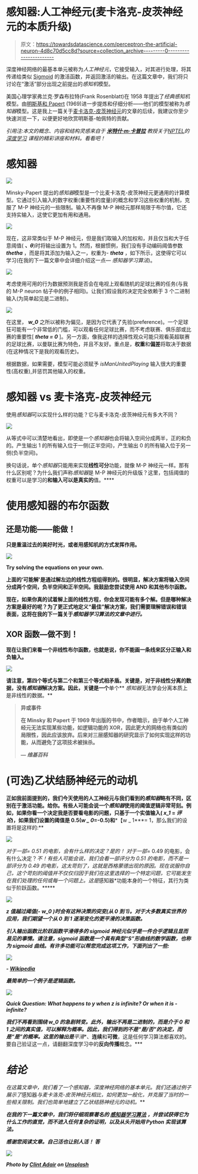 # 感知器:人工神经元(麦卡洛克-皮茨神经元的本质升级)

> 原文：<https://towardsdatascience.com/perceptron-the-artificial-neuron-4d8c70d5cc8d?source=collection_archive---------0----------------------->

深度神经网络的最基本单元被称为*人工神经元*，它接受输入，对其进行处理，将其传递给类似 [Sigmoid](https://en.wikipedia.org/wiki/Sigmoid_function) 的激活函数，并返回激活的输出。在这篇文章中，我们将只讨论在“激活”部分出现之前提出的*感知机*模型。

美国心理学家弗兰克·罗森布拉特(Frank Rosenblatt)在 1958 年提出了*经典感知机*模型。由[明斯基和 Papert](http://science.sciencemag.org/content/165/3895/780) (1969)进一步提炼和仔细分析——他们的模型被称为*感知器*模型。这是我上一篇关于[麦卡洛克-皮茨神经元](/mcculloch-pitts-model-5fdf65ac5dd1)的文章的后续，我建议你至少快速浏览一下，以便更好地欣赏明斯基-帕佩特的贡献。

*引用注:本文的概念、内容和结构灵感来自于* [***米特什·m·卡普拉***](https://www.cse.iitm.ac.in/~miteshk/) *教授关于*[*NPTEL*](http://nptel.ac.in)*的* [*深度学习*](https://onlinecourses.nptel.ac.in/noc18_cs41/preview) *课程的精彩讲座和材料。看看吧！*

# 感知器

![](img/bd3d854bf4d9a96eaba8d36180168953.png)

Minsky-Papert 提出的*感知器*模型是一个比麦卡洛克-皮茨神经元更通用的计算模型。它通过引入输入的数字权重(重要性的度量)的概念和学习这些权重的机制，克服了 M-P 神经元的一些限制。输入不再像 M-P 神经元那样局限于布尔值，它还支持实输入，这使它更加有用和通用。

![](img/6ffe2c19f204f83cb767347c8c6ac730.png)

现在，这非常类似于 M-P 神经元，但是我们取输入的加权和，并且仅当和大于任意阈值( ***、θ***)时将输出设置为 1。然而，根据惯例，我们没有手动编码阈值参数 ***thetha*** ，而是将其添加为输入之一，权重为- ***theta*** ，如下所示，这使得它可以学习(在我的下一篇文章中会详细介绍这一点— *感知器学习算法*)。

![](img/79d9dd18774e77dee8646185ffa01ed7.png)

考虑使用可用的行为数据预测我是否会在电视上观看随机的足球比赛的任务(与我的 M-P neuron 帖子中的例子相同)。让我们假设我的决定完全依赖于 3 个二进制输入(为简单起见是二进制)。

![](img/b5dbfc9ed6ef2ad01f256a3d23906e1a.png)

在这里， ***w_0*** 之所以被称为偏见，是因为它代表了先验(preference)。一个足球狂可能有一个非常低的门槛，可以观看任何足球比赛，而不考虑联赛、俱乐部或比赛的重要性[ ***theta = 0*** ]。另一方面，像我这样的选择性观众可能只观看英超联赛的足球比赛，以曼联比赛为特色，并且不友好。重点是，**权重**和**偏差**将取决于数据(在这种情况下是我的观看历史)。

根据数据，如果需要，模型可能必须赋予 *isManUnitedPlaying* 输入很大的重要性(高权重),并惩罚其他输入的权重。

# 感知器 vs 麦卡洛克-皮茨神经元

使用*感知器*可以实现什么样的功能？它与麦卡洛克-皮茨神经元有多大不同？

![](img/b4e0cab19789f1c9777c78fcb5383c2b.png)

从等式中可以清楚地看出，即使是一个*感知器*也会将输入空间分成两半，正的和负的。产生输出 1 的所有输入位于一侧(正半空间)，产生输出 0 的所有输入位于另一侧(负半空间)。

换句话说，单个*感知器*只能用来实现**线性可分**功能，就像 M-P 神经元一样。那有什么区别呢？为什么我们声称*感知器*是 M-P 神经元的升级版？这里，包括阈值的权重可以是学习的**和输入可以是真实的**值。****

# **使用感知器的布尔函数**

## **还是功能——能做！**

**只是重温过去的美好时光，或者用感知机的方式发挥作用。**

**![](img/f978282f56c44bb5457e434570b16a97.png)**

**Try solving the equations on your own.**

**上面的‘可能解’是通过解左边的线性方程组得到的。很明显，解决方案将输入空间分成两个空间，负半空间和正半空间。我鼓励您尝试使用 AND 和其他布尔函数。**

**现在，如果你真的试着解上面的线性方程，你会发现可能有多个解。但是哪种解决方案是最好的呢？为了更正式地定义“最佳”解决方案，我们需要理解错误和错误表面，这将在我的下一篇关于*感知器学习算法的文章中进行。***

## **XOR 函数—做不到！**

**现在让我们来看一个非线性布尔函数，也就是说，你不能画一条线来区分正输入和负输入。**

**![](img/77653a87d3574db96fb7f752a372deaa.png)**

**请注意，第四个等式与第二个和第三个等式相矛盾。关键是，对于非线性分离的数据，没有*感知器*解决方案。因此，关键是一个**单个** *感知器*无法学会分离本质上是非线性的数据。**

> ****异或事件****
> 
> **在 Minsky 和 Papert 于 1969 年出版的书中，作者暗示，由于单个人工神经元无法实现某些功能，如逻辑功能的 XOR，因此更大的网络也有类似的局限性，因此应该放弃。后来对三层感知器的研究显示了如何实现这样的功能，从而避免了这项技术被抹杀。**
> 
> **— *维基百科***

# **(可选)乙状结肠神经元的动机**

**正如我前面提到的，我们今天使用的人工神经元与我们看到的*感知器*略有不同，区别在于激活功能。给你。有些人可能会说一个*感知器*使用的阈值逻辑非常苛刻。例如，如果你看一个决定我是否要看电影的问题，只基于一个实值输入( ***x_1*** = *评论*)，如果我们设置的阈值是 0.5(***w _ 0***=-0.5)和***【w _ 1***= 1，那么我们的设置将是这样的:**

**![](img/81f43d0ad62225f1e2ef17d4778f0718.png)**

**对于一部*= 0.51 的电影，会有什么样的决定？*是的！* 对于一部*= 0.49 的电影，会有什么决定？*不！有些人可能会说，我们会看一部评分为 0.51 的电影，而不是一部评分为 0.49 的电影，这太苛刻了，这就是西格蒙德出现的原因。现在说服你自己，这个苛刻的阈值并不仅仅归因于我们在这里选择的一个特定问题，它可能发生在我们处理的任何或每一个问题上。这是*感知器*功能本身的一个特征，其行为类似于阶跃函数。*****

***![](img/b5d0b5400aec1abbe74437d03e4d8a41.png)***

***z 值越过阈值(- ***w_0*** )时会有这种决策的突变(从 0 到 1)。对于大多数真实世界的应用，我们期望一个从 0 到 1 逐渐变化的更平滑的决策函数。***

***引入输出函数比阶跃函数平滑得多的 sigmoid 神经元似乎是一件合乎逻辑且显而易见的事情。请注意，sigmoid 函数是一个具有典型“S”形曲线的数学函数，也称为 **sigmoid** 曲线。有许多功能可以帮您完成这项工作，下面列出了一些:***

***![](img/226c488f4f759475cc42a65742e8f49b.png)***

***- [Wikipedia](https://en.wikipedia.org/wiki/Sigmoid_function)***

***最简单的一个例子是逻辑函数。***

***![](img/419687c94c14d3fb159e3fa54b603e23.png)***

***Quick Question: What happens to **y** when **z** is infinite? Or when it is -infinite?***

***我们不再看到围绕 ***w_0*** 的急剧转变。此外，输出不再是二进制的，而是介于 0 和 1 之间的真实值，可以解释为概率。因此，我们得到的不是“是/否”的决定，而是“是”的概率。这里的输出是**平滑**、**连续**和**可微**，这是任何学习算法都喜欢的。要自己验证这一点，请翻翻深度学习中的**反向传播**概念。***

# ***结论***

***在这篇文章中，我们看了一个*感知器*，深度神经网络的基本单元。我们还通过例子展示了*感知器*与麦卡洛克-皮茨神经元相比，如何更加一般化，并克服了当时的一些相关限制。我们也简单地建立了乙状结肠神经元的动机。***

***在我的下一篇文章中，我们将仔细观察著名的 [*感知器学习算法*](/d5db0deab975) ，并尝试获得它为什么工作的直觉，而不进入任何复杂的证明，以及从头开始用 Python 实现该算法。***

***感谢您阅读文章。自己活也让别人活！
答***

***![](img/f020f3f5a6f5130ab5f78dad69c0309f.png)***

***Photo by [Clint Adair](https://unsplash.com/photos/BW0vK-FA3eg?utm_source=unsplash&utm_medium=referral&utm_content=creditCopyText) on [Unsplash](https://unsplash.com/?utm_source=unsplash&utm_medium=referral&utm_content=creditCopyText)***